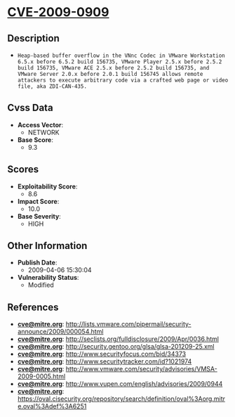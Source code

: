 
# [CVE-2009-0909](http://lists.vmware.com/pipermail/security-announce/2009/000054.html)

## Description

- `Heap-based buffer overflow in the VNnc Codec in VMware Workstation 6.5.x before 6.5.2 build 156735, VMware Player 2.5.x before 2.5.2 build 156735, VMware ACE 2.5.x before 2.5.2 build 156735, and VMware Server 2.0.x before 2.0.1 build 156745 allows remote attackers to execute arbitrary code via a crafted web page or video file, aka ZDI-CAN-435.`

## Cvss Data

- **Access Vector**:
  - NETWORK
- **Base Score**:
  - 9.3

## Scores

- **Exploitability Score**:
  - 8.6
- **Impact Score**:
  - 10.0
- **Base Severity**:
  - HIGH

## Other Information

- **Publish Date**:
  - 2009-04-06 15:30:04
- **Vulnerability Status**:
  - Modified

## References

- **cve@mitre.org**: http://lists.vmware.com/pipermail/security-announce/2009/000054.html
- **cve@mitre.org**: http://seclists.org/fulldisclosure/2009/Apr/0036.html
- **cve@mitre.org**: http://security.gentoo.org/glsa/glsa-201209-25.xml
- **cve@mitre.org**: http://www.securityfocus.com/bid/34373
- **cve@mitre.org**: http://www.securitytracker.com/id?1021974
- **cve@mitre.org**: http://www.vmware.com/security/advisories/VMSA-2009-0005.html
- **cve@mitre.org**: http://www.vupen.com/english/advisories/2009/0944
- **cve@mitre.org**: https://oval.cisecurity.org/repository/search/definition/oval%3Aorg.mitre.oval%3Adef%3A6251
